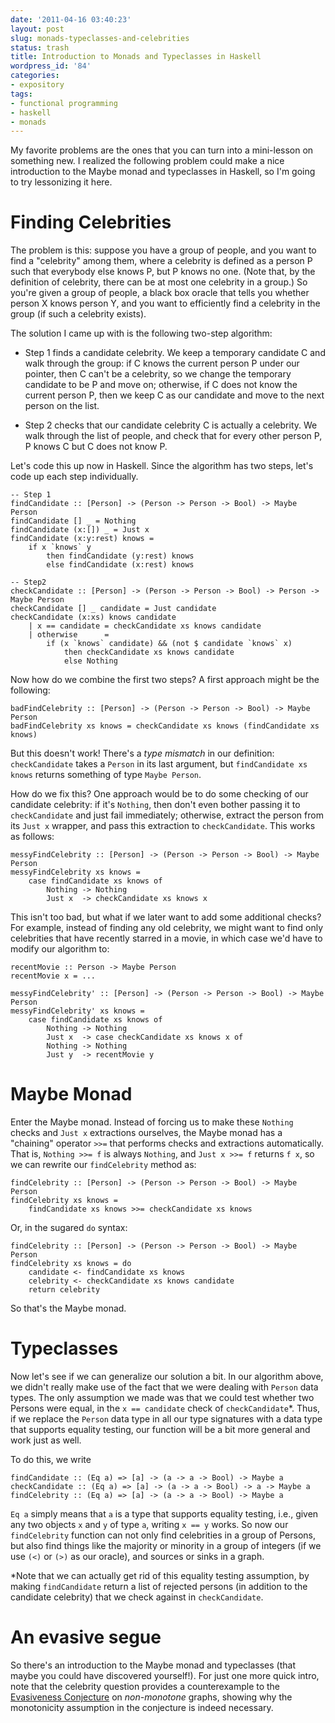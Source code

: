 ```yaml
---
date: '2011-04-16 03:40:23'
layout: post
slug: monads-typeclasses-and-celebrities
status: trash
title: Introduction to Monads and Typeclasses in Haskell
wordpress_id: '84'
categories:
- expository
tags:
- functional programming
- haskell
- monads
---
```


My favorite problems are the ones that you can turn into a mini-lesson on something new. I realized the following problem could make a nice introduction to the Maybe monad and typeclasses in Haskell, so I'm going to try lessonizing it here.


# Finding Celebrities


The problem is this: suppose you have a group of people, and you want to find a "celebrity" among them, where a celebrity is defined as a person P such that everybody else knows P, but P knows no one. (Note that, by the definition of celebrity, there can be at most one celebrity in a group.) So you're given a group of people, a black box oracle that tells you whether person X knows person Y, and you want to efficiently find a celebrity in the group (if such a celebrity exists).

The solution I came up with is the following two-step algorithm:



	
  * Step 1 finds a candidate celebrity. We keep a temporary candidate C and walk through the group: if C knows the current person P under our pointer, then C can't be a celebrity, so we change the temporary candidate to be P and move on; otherwise, if C does not know the current person P, then we keep C as our candidate and move to the next person on the list.

	
  * Step 2 checks that our candidate celebrity C is actually a celebrity. We walk through the list of people, and check that for every other person P, P knows C but C does not know P.


Let's code this up now in Haskell. Since the algorithm has two steps, let's code up each step individually.

    
    -- Step 1
    findCandidate :: [Person] -> (Person -> Person -> Bool) -> Maybe Person
    findCandidate [] _ = Nothing
    findCandidate (x:[]) _ = Just x
    findCandidate (x:y:rest) knows =
        if x `knows` y
            then findCandidate (y:rest) knows
            else findCandidate (x:rest) knows
    
    -- Step2
    checkCandidate :: [Person] -> (Person -> Person -> Bool) -> Person -> Maybe Person
    checkCandidate [] _ candidate = Just candidate
    checkCandidate (x:xs) knows candidate
        | x == candidate = checkCandidate xs knows candidate
        | otherwise      =
            if (x `knows` candidate) && (not $ candidate `knows` x)
                then checkCandidate xs knows candidate
                else Nothing


Now how do we combine the first two steps? A first approach might be the following:

    
    badFindCelebrity :: [Person] -> (Person -> Person -> Bool) -> Maybe Person
    badFindCelebrity xs knows = checkCandidate xs knows (findCandidate xs knows)


But this doesn't work! There's a _type mismatch_ in our definition: `checkCandidate` takes a `Person` in its last argument, but `findCandidate xs knows` returns something of type `Maybe Person`.

How do we fix this? One approach would be to do some checking of our candidate celebrity: if it's `Nothing`, then don't even bother passing it to `checkCandidate` and just fail immediately; otherwise, extract the person from its `Just x` wrapper, and pass this extraction to `checkCandidate`. This works as follows:

    
    messyFindCelebrity :: [Person] -> (Person -> Person -> Bool) -> Maybe Person
    messyFindCelebrity xs knows =
        case findCandidate xs knows of
            Nothing -> Nothing
            Just x  -> checkCandidate xs knows x


This isn't too bad, but what if we later want to add some additional checks? For example, instead of finding any old celebrity, we might want to find only celebrities that have recently starred in a movie, in which case we'd have to modify our algorithm to:

    
    recentMovie :: Person -> Maybe Person
    recentMovie x = ...
    
    messyFindCelebrity' :: [Person] -> (Person -> Person -> Bool) -> Maybe Person
    messyFindCelebrity' xs knows =
        case findCandidate xs knows of
            Nothing -> Nothing
            Just x 	-> case checkCandidate xs knows x of
    	    Nothing -> Nothing
    	    Just y  -> recentMovie y




# Maybe Monad


Enter the Maybe monad. Instead of forcing us to make these `Nothing` checks and `Just x` extractions ourselves, the Maybe monad has a "chaining" operator `>>=` that performs checks and extractions automatically. That is, `Nothing >>= f` is always `Nothing`, and `Just x >>= f` returns `f x`, so we can rewrite our `findCelebrity` method as:

    
    findCelebrity :: [Person] -> (Person -> Person -> Bool) -> Maybe Person
    findCelebrity xs knows =
        findCandidate xs knows >>= checkCandidate xs knows


Or, in the sugared `do` syntax:

    
    findCelebrity :: [Person] -> (Person -> Person -> Bool) -> Maybe Person
    findCelebrity xs knows = do
        candidate <- findCandidate xs knows
        celebrity <- checkCandidate xs knows candidate
        return celebrity


So that's the Maybe monad.


# Typeclasses


Now let's see if we can generalize our solution a bit. In our algorithm above, we didn't really make use of the fact that we were dealing with `Person` data types. The only assumption we made was that we could test whether two Persons were equal, in the `x == candidate` check of `checkCandidate`*. Thus, if we replace the `Person` data type in all our type signatures with a data type that supports equality testing, our function will be a bit more general and work just as well.

To do this, we write

    
    findCandidate :: (Eq a) => [a] -> (a -> a -> Bool) -> Maybe a
    checkCandidate :: (Eq a) => [a] -> (a -> a -> Bool) -> a -> Maybe a
    findCelebrity :: (Eq a) => [a] -> (a -> a -> Bool) -> Maybe a


`Eq a` simply means that `a` is a type that supports equality testing, i.e., given any two objects `x` and `y` of type `a`, writing `x == y` works. So now our `findCelebrity` function can not only find celebrities in a group of Persons, but also find things like the majority or minority in a group of integers (if we use `(<)` or `(>)` as our oracle), and sources or sinks in a graph.

*Note that we can actually get rid of this equality testing assumption, by making `findCandidate` return a list of rejected persons (in addition to the candidate celebrity) that we check against in `checkCandidate`.


# An evasive segue


So there's an introduction to the Maybe monad and typeclasses (that maybe you could have discovered yourself!). For just one more quick intro, note that the celebrity question provides a counterexample to the [Evasiveness Conjecture](http://blog.echen.me/2011/03/14/topological-combinatorics-and-the-evasiveness-conjecture) on _non-monotone_ graphs, showing why the monotonicity assumption in the conjecture is indeed necessary.
